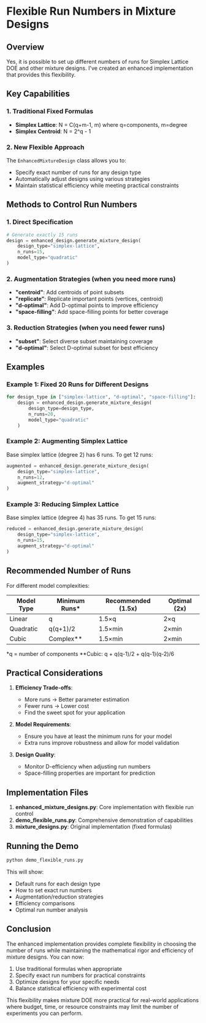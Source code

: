 # Flexible Run Numbers in Mixture Designs

## Overview

Yes, it is possible to set up different numbers of runs for Simplex Lattice DOE and other mixture designs. I've created an enhanced implementation that provides this flexibility.

## Key Capabilities

### 1. **Traditional Fixed Formulas**
- **Simplex Lattice**: N = C(q+m-1, m) where q=components, m=degree
- **Simplex Centroid**: N = 2^q - 1

### 2. **New Flexible Approach**
The `EnhancedMixtureDesign` class allows you to:
- Specify exact number of runs for any design type
- Automatically adjust designs using various strategies
- Maintain statistical efficiency while meeting practical constraints

## Methods to Control Run Numbers

### 1. **Direct Specification**
```python
# Generate exactly 15 runs
design = enhanced_design.generate_mixture_design(
    design_type="simplex-lattice",
    n_runs=15,
    model_type="quadratic"
)
```

### 2. **Augmentation Strategies** (when you need more runs)
- **"centroid"**: Add centroids of point subsets
- **"replicate"**: Replicate important points (vertices, centroid)
- **"d-optimal"**: Add D-optimal points to improve efficiency
- **"space-filling"**: Add space-filling points for better coverage

### 3. **Reduction Strategies** (when you need fewer runs)
- **"subset"**: Select diverse subset maintaining coverage
- **"d-optimal"**: Select D-optimal subset for best efficiency

## Examples

### Example 1: Fixed 20 Runs for Different Designs
```python
for design_type in ["simplex-lattice", "d-optimal", "space-filling"]:
    design = enhanced_design.generate_mixture_design(
        design_type=design_type,
        n_runs=20,
        model_type="quadratic"
    )
```

### Example 2: Augmenting Simplex Lattice
Base simplex lattice (degree 2) has 6 runs. To get 12 runs:
```python
augmented = enhanced_design.generate_mixture_design(
    design_type="simplex-lattice",
    n_runs=12,
    augment_strategy="d-optimal"
)
```

### Example 3: Reducing Simplex Lattice
Base simplex lattice (degree 4) has 35 runs. To get 15 runs:
```python
reduced = enhanced_design.generate_mixture_design(
    design_type="simplex-lattice",
    n_runs=15,
    augment_strategy="d-optimal"
)
```

## Recommended Number of Runs

For different model complexities:

| Model Type | Minimum Runs* | Recommended (1.5x) | Optimal (2x) |
|------------|--------------|-------------------|--------------|
| Linear     | q            | 1.5×q             | 2×q          |
| Quadratic  | q(q+1)/2     | 1.5×min           | 2×min        |
| Cubic      | Complex**    | 1.5×min           | 2×min        |

*q = number of components
**Cubic: q + q(q-1)/2 + q(q-1)(q-2)/6

## Practical Considerations

1. **Efficiency Trade-offs**: 
   - More runs → Better parameter estimation
   - Fewer runs → Lower cost
   - Find the sweet spot for your application

2. **Model Requirements**:
   - Ensure you have at least the minimum runs for your model
   - Extra runs improve robustness and allow for model validation

3. **Design Quality**:
   - Monitor D-efficiency when adjusting run numbers
   - Space-filling properties are important for prediction

## Implementation Files

1. **enhanced_mixture_designs.py**: Core implementation with flexible run control
2. **demo_flexible_runs.py**: Comprehensive demonstration of capabilities
3. **mixture_designs.py**: Original implementation (fixed formulas)

## Running the Demo

```bash
python demo_flexible_runs.py
```

This will show:
- Default runs for each design type
- How to set exact run numbers
- Augmentation/reduction strategies
- Efficiency comparisons
- Optimal run number analysis

## Conclusion

The enhanced implementation provides complete flexibility in choosing the number of runs while maintaining the mathematical rigor and efficiency of mixture designs. You can now:

1. Use traditional formulas when appropriate
2. Specify exact run numbers for practical constraints
3. Optimize designs for your specific needs
4. Balance statistical efficiency with experimental cost

This flexibility makes mixture DOE more practical for real-world applications where budget, time, or resource constraints may limit the number of experiments you can perform.
